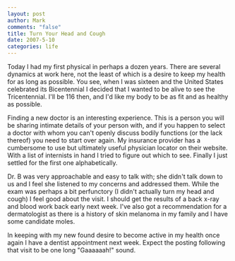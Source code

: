 ```yaml
--- 
layout: post
author: Mark
comments: "false"
title: Turn Your Head and Cough
date: 2007-5-10
categories: life
---
```

Today I had my first physical in perhaps a dozen years.  There are several dynamics at work here, not the least of which is a desire to keep my health for as long as possible.  You see, when I was sixteen and the United States celebrated its Bicentennial I decided that I wanted to be alive to see the Tricentennial.  I'll be 116 then, and I'd like my body to be as fit and as healthy as possible.

Finding a new doctor is an interesting experience.  This is a person you will be sharing intimate details of your person with, and if you happen to select a doctor with whom you can't openly discuss bodily functions (or the lack thereof) you need to start over again.  My insurance provider has a cumbersome to use but ultimately useful physician locator on their website.  With a list of internists in hand I tried to figure out which to see.  Finally I just settled for the first one alphabetically.

Dr. B was very approachable and easy to talk with; she didn't talk down to us and I feel she listened to my concerns and addressed them.  While the exam was perhaps a bit perfunctory (I didn't actually turn my head and cough) I feel good about the visit.  I should get the results of a back x-ray and blood work back early next week.  I've also got a recommendation for a dermatologist as there is a history of skin melanoma in my family and I have some candidate moles.

In keeping with my new found desire to become active in my health once again I have a dentist appointment next week.  Expect the posting following that visit to be one long "Gaaaaaah!" sound.
